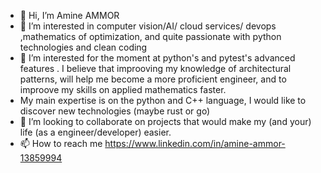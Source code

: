 - 👋 Hi, I’m Amine AMMOR
- 👀 I’m interested in computer vision/AI/ cloud services/ devops ,mathematics of optimization, and quite  passionate with python technologies and clean coding
- 🌱 I’m interested for the moment at  python's and pytest's advanced features . I believe that improoving my knowledge of architectural patterns, will help me  become a more proficient engineer, and to improove my skills on applied mathematics faster.
-  My main expertise is on the python and C++ language, I would like to discover new technologies (maybe rust or go)
- 💞️ I’m looking to collaborate on projects that would make my (and your) life (as a engineer/developer) easier. 
- 📫 How to reach me https://www.linkedin.com/in/amine-ammor-13859994

<!---
ammoramine/ammoramine is a ✨ special ✨ repository because its `README.md` (this file) appears on your GitHub profile.
You can click the Preview link to take a look at your changes.
--->
